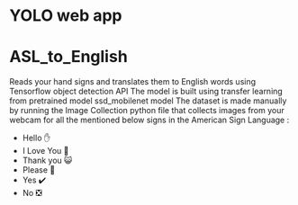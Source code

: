 # YOLO web app


# ASL_to_English

Reads your hand signs and translates them to English words using Tensorflow object detection API
The model is built using transfer learning from pretrained model ssd_mobilenet model
The dataset is made manually by running the Image Collection python file that collects images from your webcam for all the mentioned below signs in the American Sign Language :

* Hello ✋
* I Love You 💙
* Thank you 😺
* Please 🥺
* Yes ✔️
* No ❎

